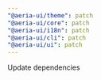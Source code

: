 ```yaml
---
"@aeria-ui/theme": patch
"@aeria-ui/core": patch
"@aeria-ui/i18n": patch
"@aeria-ui/cli": patch
"@aeria-ui/ui": patch
---
```


Update dependencies
